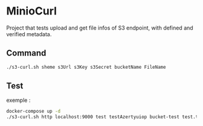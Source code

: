 # MinioCurl

Project that tests upload and get file infos of S3 endpoint, with defined and verified metadata.

## Command

```bash
./s3-curl.sh sheme s3Url s3Key s3Secret bucketName FileName
```

## Test
exemple : 
```bash
docker-compose up -d
./s3-curl.sh http localhost:9000 test testAzertyuiop bucket-test test.txt
```